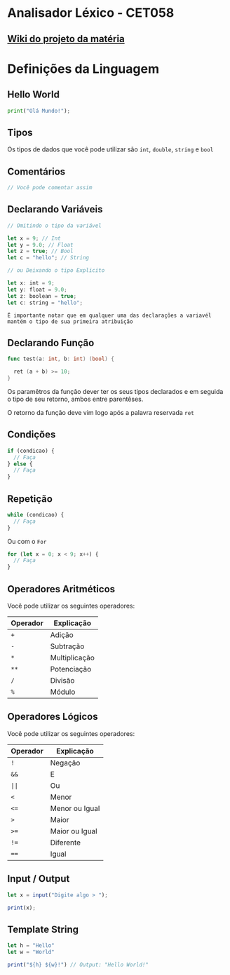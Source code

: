 # Analisador Léxico - CET058

## [Wiki do projeto da matéria](https://github.com/cet058/2019.1/wiki#detalhes-do-projeto)

# Definições da Linguagem

## Hello World

```py
print("Olá Mundo!");
```

## Tipos

Os tipos de dados que você pode utilizar são `int`, `double`, `string` e `bool`

## Comentários

```js
// Você pode comentar assim
```

## Declarando Variáveis

```js
// Omitindo o tipo da variável

let x = 9; // Int
let y = 9.0; // Float
let z = true; // Bool
let c = "hello"; // String

// ou Deixando o tipo Explicito

let x: int = 9;
let y: float = 9.0;
let z: boolean = true;
let c: string = "hello";
```

`É importante notar que em qualquer uma das declarações a variavél mantém o tipo de sua primeira atribuição`

## Declarando Função

```go
func test(a: int, b: int) (bool) {

  ret (a + b) >= 10;
}
```

Os paramêtros da função dever ter os seus tipos declarados e em seguida o tipo de seu retorno, ambos entre parentêses.

O retorno da função deve vim logo após a palavra reservada `ret`

## Condições

```js
if (condicao) {
  // Faça
} else {
  // Faça
}
```

## Repetição

```js
while (condicao) {
  // Faça
}
```

Ou com o `For`

```js
for (let x = 0; x < 9; x++) {
  // Faça
}
```

## Operadores Aritméticos

Você pode utilizar os seguintes operadores:

| Operador | Explicação    |
| -------- | ------------- |
| `+`      | Adição        |
| `-`      | Subtração     |
| `*`      | Multiplicação |
| `**`     | Potenciação   |
| `/`      | Divisão       |
| `%`      | Módulo        |

## Operadores Lógicos

Você pode utilizar os seguintes operadores:

| Operador                  | Explicação     |
| ------------------------- | -------------- |
| `!`                       | Negação        |
| `&&`                      | E              |
| <code>&#124;&#124;</code> | Ou             |
| `<`                       | Menor          |
| `<=`                      | Menor ou Igual |
| `>`                       | Maior          |
| `>=`                      | Maior ou Igual |
| `!=`                      | Diferente      |
| `==`                      | Igual          |

## Input / Output

```js
let x = input("Digite algo > ");

print(x);
```

## Template String

```js
let h = "Hello"
let w = "World"

print("${h} ${w}!") // Output: "Hello World!"
```